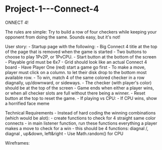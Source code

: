# Project-1---Connect-4


ONNECT 4!

The rules are simple: Try to build a row of four checkers while keeping your opponent from doing the same. Sounds easy, but it's not!




User story:
    - Startup page with the following:
        - Big Connect 4 title at the top of the page that is removed when the game is started
        - Two buttons to choose to play 1Pv2P, or 1PvCPU.
        - Start button at the bottom of the screen
    - Playable grid must be 6x7
    - Grid should look like an actual Connect 4 board
    - Have Player One (red) start a game go first
    - To make a move, player must click on a column. to let their disk drop to the bottom most available row.
    - To win, match 4 of the same colored checker in a row diagnally, up/downward, or sideways.
        - The checker (with player's color) should be at the top of the screen
    - Game ends when either a player wins, or when all checker slots are full without there being a winner.
    - Reset button at the top to reset the game.
    - If playing vs CPU:
        - If CPU wins, show a horrified face meme

Technical Requirements
    - Instead of hard coding the winning combinations (which would be alot):
        - create functions to check for 4 straight same color connects
        - in main listener function, run these functions everything a player makes a move to check for a win
        - this should be 4 functions: diagnal /, diagnal \, up&down, left&right
    - Use Math.random() for CPU

Wireframes:

